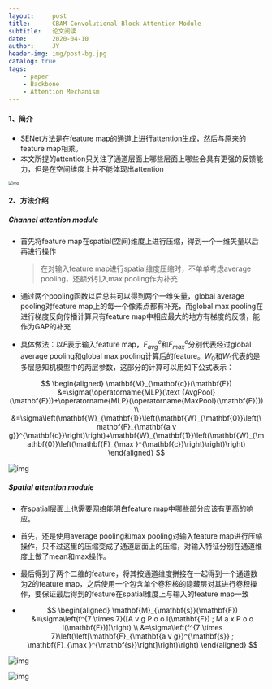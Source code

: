 ```yaml
---
layout:     post
title:      CBAM Convolutional Block Attention Module
subtitle:   论文阅读
date:       2020-04-10
author:     JY
header-img: img/post-bg.jpg
catalog: true
tags:
    - paper
    - Backbone
    - Attention Mechanism
---
```


#### 1、简介

- SENet方法是在feature map的通道上进行attention生成，然后与原来的feature map相乘。
- 本文所提的attention只关注了通道层面上哪些层面上哪些会具有更强的反馈能力，但是在空间维度上并不能体现出attention

<img src="https://github.com/ZJU-CVs/zju-cvs.github.io/raw/master/img/picture/CBAM1.png" alt="img" style="zoom:50%;" />



#### 2、方法介绍

##### **Channel attention module**

- 首先将feature map在spatial(空间)维度上进行压缩，得到一个一维矢量以后再进行操作

  > 在对输入feature map进行spatial维度压缩时，不单单考虑average pooling，还额外引入max pooling作为补充

- 通过两个pooling函数以后总共可以得到两个一维矢量，global average pooling对feature map上的每一个像素点都有补充，而global max pooling在进行梯度反向传播计算只有feature map中相应最大的地方有梯度的反馈，能作为GAP的补充
- 具体做法：以$F$表示输入feature map，$F_{avg}^c$和$F^c_{max}$分别代表经过global average pooling和global max pooling计算后的feature。$W_0$和$W_1$代表的是多层感知机模型中的两层参数，这部分的计算可以用如下公式表示：

$$
\begin{aligned} \mathbf{M}_{\mathbf{c}}(\mathbf{F}) &=\sigma(\operatorname{MLP}(\text {AvgPool}(\mathbf{F}))+\operatorname{MLP}(\operatorname{MaxPool}(\mathbf{F}))) \\ &=\sigma\left(\mathbf{W}_{\mathbf{1}}\left(\mathbf{W}_{\mathbf{0}}\left(\mathbf{F}_{\mathbf{a v g}}^{\mathbf{c}}\right)\right)+\mathbf{W}_{\mathbf{1}}\left(\mathbf{W}_{\mathbf{0}}\left(\mathbf{F}_{\max }^{\mathbf{c}}\right)\right)\right) \end{aligned}
$$



![img](https://github.com/ZJU-CVs/zju-cvs.github.io/raw/master/img/picture/CBAM2.png)



##### **Spatial attention module**

- 在spatial层面上也需要网络能明白feature map中哪些部分应该有更高的响应。

- 首先，还是使用average pooling和max pooling对输入feature map进行压缩操作，只不过这里的压缩变成了通道层面上的压缩，对输入特征分别在通道维度上做了mean和max操作。

- 最后得到了两个二维的feature，将其按通道维度拼接在一起得到一个通道数为2的feature map，之后使用一个包含单个卷积核的隐藏层对其进行卷积操作，要保证最后得到的feature在spatial维度上与输入的feature map一致

- $$
  \begin{aligned} \mathbf{M}_{\mathbf{s}}(\mathbf{F}) &=\sigma\left(f^{7 \times 7}([A v g P o o l(\mathbf{F}) ; M a x P o o l(\mathbf{F})])\right) \\ &=\sigma\left(f^{7 \times 7}\left(\left[\mathbf{F}_{\mathbf{a v g}}^{\mathbf{s}} ; \mathbf{F}_{\max }^{\mathbf{s}}\right]\right)\right) \end{aligned}
  $$

![img](https://github.com/ZJU-CVs/zju-cvs.github.io/raw/master/img/picture/CBAM3.png)

![img](https://github.com/ZJU-CVs/zju-cvs.github.io/raw/master/img/picture/CBAM4.png)

